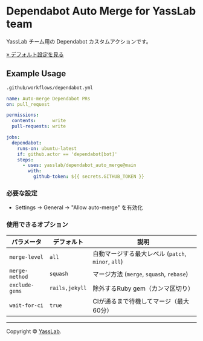 # Dependabot Auto Merge for YassLab team

YassLab チーム用の Dependabot カスタムアクションです。

[» デフォルト設定を見る](https://github.com/yasslab/dependabot_auto_merge/blob/main/action.yml)

## Example Usage

```bash
.github/workflows/dependabot.yml
```

```yaml
name: Auto-merge Dependabot PRs
on: pull_request

permissions:
  contents:      write
  pull-requests: write

jobs:
  dependabot:
    runs-on: ubuntu-latest
    if: github.actor == 'dependabot[bot]'
    steps:
      - uses: yasslab/dependabot_auto_merge@main
        with:
          github-token: ${{ secrets.GITHUB_TOKEN }}
```

### 必要な設定

- Settings → General → "Allow auto-merge" を有効化

### 使用できるオプション

|     パラメータ      |   デフォルト   |     説明     |
|---------------------|----------------|--------------|
| `merge-level`       | `all`          | 自動マージする最大レベル (`patch`, `minor`, `all`) |
| `merge-method`      | `squash`       | マージ方法 (`merge`, `squash`, `rebase`) |
| `exclude-gems`      | `rails,jekyll` | 除外するRuby gem（カンマ区切り）         |
| `wait-for-ci`       | `true`         | CIが通るまで待機してマージ（最大60分）   |

-----

Copyright © [YassLab](https://github.com/yasslab).
